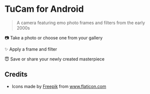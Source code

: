 # TuCam for Android

> A camera featuring emo photo frames and filters from the early 2000s

:camera: Take a photo or choose one from your gallery

:sparkles: Apply a frame and filter

:innocent: Save or share your newly created masterpiece

## Credits

- <div>Icons made by <a href="https://www.flaticon.com/authors/freepik" title="Freepik">Freepik</a> from <a href="https://www.flaticon.com/" title="Flaticon">www.flaticon.com</a></div>
